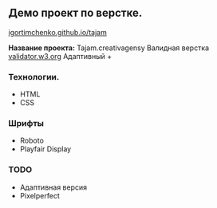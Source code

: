 ## Демо проект по верстке.
[igortimchenko.github.io/tajam](https://igortimchenko.github.io/tajam/)

__Название проекта:__ Tajam.creativagensy
Валидная верстка [validator.w3.org](https://validator.w3.org)
Адаптивный +

### Технологии.
- HTML
- CSS

### Шрифты
- Roboto 
- Playfair Display

### TODO
- Адаптивная версия
- Pixelperfect